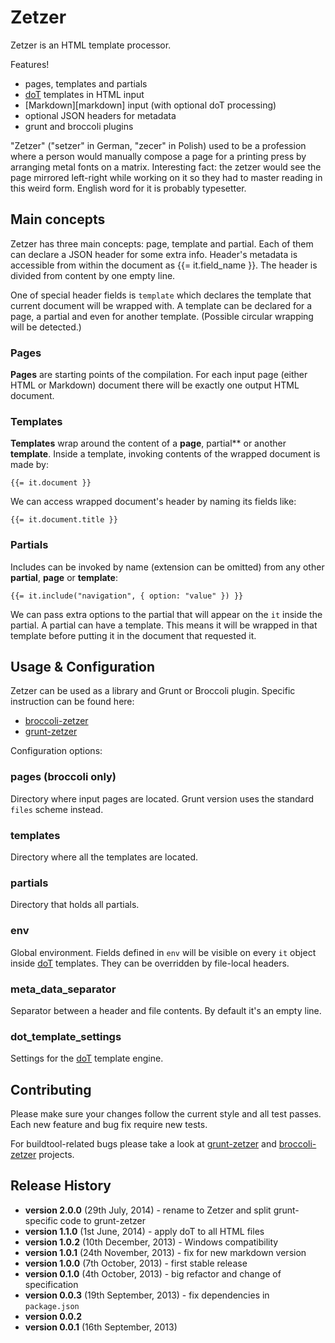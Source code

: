 # Zetzer

Zetzer is an HTML template processor.

Features!

- pages, templates and partials
- [doT][dot] templates in HTML input
- [Markdown][markdown] input (with optional doT processing)
- optional JSON headers for metadata
- grunt and broccoli plugins

"Zetzer" ("setzer" in German, "zecer" in Polish) used to be a
profession where a person would manually compose a page for a printing
press by arranging metal fonts on a matrix. Interesting fact: the
zetzer would see the page mirrored left-right while working on it so
they had to master reading in this weird form. English word for it is
probably typesetter.

## Main concepts

Zetzer has three main concepts: page, template and partial. Each of
them can declare a JSON header for some extra info. Header's metadata
is accessible from within the document as {{= it.field_name }}. The
header is divided from content by one empty line.

One of special header fields is `template` which declares the template
that current document will be wrapped with. A template can be declared
for a page, a partial and even for another template. (Possible
circular wrapping will be detected.)

### Pages

**Pages** are starting points of the compilation. For each input page
(either HTML or Markdown) document there will be exactly one output
HTML document.

### Templates

**Templates** wrap around the content of a **page**, partial** or
another **template**. Inside a template, invoking contents of the
wrapped document is made by:

    {{= it.document }}

We can access wrapped document's header by naming its fields like:

    {{= it.document.title }}

### Partials

Includes can be invoked by name (extension can be omitted) from any
other **partial**, **page** or **template**:

    {{= it.include("navigation", { option: "value" }) }}

We can pass extra options to the partial that will appear on the `it`
inside the partial. A partial can have a template. This means it will
be wrapped in that template before putting it in the document that
requested it.

## Usage & Configuration

Zetzer can be used as a library and Grunt or Broccoli
plugin. Specific instruction can be found here:

- [broccoli-zetzer][broccoli-zetzer]
- [grunt-zetzer][grunt-zetzer]

Configuration options:

### pages (broccoli only)

Directory where input pages are located. Grunt version uses the
standard `files` scheme instead.

### templates

Directory where all the templates are located.

### partials

Directory that holds all partials.

### env

Global environment. Fields defined in `env` will be visible on every
`it` object inside [doT][dot] templates. They can be overridden by
file-local headers.

### meta_data_separator

Separator between a header and file contents. By default it's an empty
line.

### dot_template_settings

Settings for the [doT][dot] template engine.

## Contributing

Please make sure your changes follow the current style and all test
passes. Each new feature and bug fix require new tests.

For buildtool-related bugs please take a look at
[grunt-zetzer][grunt-zetzer] and [broccoli-zetzer][broccoli-zetzer]
projects.

## Release History

- __version 2.0.0__ (29th July, 2014) - rename to Zetzer and split grunt-specific code to grunt-zetzer
- __version 1.1.0__ (1st June, 2014) - apply doT to all HTML files
- __version 1.0.2__ (10th December, 2013) - Windows compatibility
- __version 1.0.1__ (24th November, 2013) - fix for new markdown version
- __version 1.0.0__ (7th October, 2013) - first stable release
- __version 0.1.0__ (4th October, 2013) - big refactor and change of specification
- __version 0.0.3__ (19th September, 2013) - fix dependencies in `package.json`
- __version 0.0.2__
- __version 0.0.1__ (16th September, 2013)

[dot]: http://olado.github.io/doT/
[grunt-zetzer]: https://github.com/brainshave/grunt-zetzer
[broccoli-zetzer]: https://github.com/brainshave/broccoli-zetzer